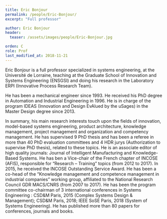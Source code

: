 ```yaml
---
title: Eric Bonjour
permalink: /people/Eric-Bonjour/
excerpt: "Full professor"

author: Eric Bonjour
header:
  teaser: /assets/images/people/Eric-Bonjour.jpg

orden: C
role: Prof
last_modified_at: 2018-11-21
---
```


Eric Bonjour is a full professor specialized in systems engineering, at the Université de Lorraine, teaching at the Graduate School of Innovation and Systems Engineering (ENSGSI) and doing his research in the Laboratory ERPI (Innovative Process Research Team). 

He has been a mechanical engineer since 1993. He received his PhD degree in Automation and Industrial Engineering in 1996. He is in charge of the program IDEAS (Innovation and Design EvAlued by the uSages) in the Master Design degree since 2013.

In summary, his main research interests touch upon the fields of innovation, model-based systems engineering, product architecture, knowledge management, project management and organization and competency management. He has supervised 9 PhD thesis and has been a referee in more than 40 PhD evaluation committees and 4 HDR jurys (Authorization to supervise PhD thesis), related to these topics. He is an associate editor of high quality journals: Journal of Intelligent Manufacturing and Knowledge-Based Systems. He has ben a Vice-chair of the French chapter of INCOSE (AFIS), responsible for “Research – Training” topics (from 2012 to 2017).  In 2015, he received the lNCOSE Outstanding Service Award. He has been  a co-head of the “Knowledge management and competence management in industrial companies” working group, affiliated to the National Research Council GDR MACS/CNRS (from 2007 to 2017). He has been the program committee co-chairman of 3 international conferences in Systems Engineering : CSD&M Paris, 2015 (Complex Systems Design & Management); CSD&M Paris, 2018; IEEE SoSE Paris, 2018 (System of Systems Engineering). He has published more than 80 papers for conferences, journals and books.


